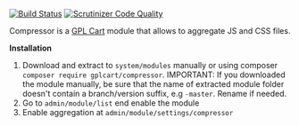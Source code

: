 [![Build Status](https://scrutinizer-ci.com/g/gplcart/compressor/badges/build.png?b=master)](https://scrutinizer-ci.com/g/gplcart/compressor/build-status/master)
[![Scrutinizer Code Quality](https://scrutinizer-ci.com/g/gplcart/compressor/badges/quality-score.png?b=master)](https://scrutinizer-ci.com/g/gplcart/compressor/?branch=master)

Compressor is a [GPL Cart](https://github.com/gplcart/gplcart) module that allows to aggregate JS and CSS files.

**Installation**

1. Download and extract to `system/modules` manually or using composer `composer require gplcart/compressor`. IMPORTANT: If you downloaded the module manually, be sure that the name of extracted module folder doesn't contain a branch/version suffix, e.g `-master`. Rename if needed.
2. Go to `admin/module/list` end enable the module
3. Enable aggregation at `admin/module/settings/compressor`